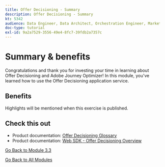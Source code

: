 ```yaml
---
title: Offer Decisioning - Summary
description: Offer Decisioning - Summary
kt: 5342
audience: Data Engineer, Data Architect, Orchestration Engineer, Marketer
doc-type: tutorial
exl-id: 9a2a7529-3556-49e4-8fc7-39fdb2a7357c
---
```

# Summary & benefits

Congratulations and thank you for investing your time in learning about Offer Decisioning and Adobe Journey Optimizer! 
In this module, you've learned how to use the Offer Decisioning application service. 

## Benefits

Highlights will be mentioned when this exercise is published.

## Check this out

- Product documentation: [Offer Decisioning Glossary](https://experienceleague.adobe.com/docs/journey-optimizer/using/offer-decisioniong/get-started-decision/starting-offer-decisioning.html#glossary?lang=en)
- Product documentation: [Web SDK - Offer Decisioning Overview](https://experienceleague.adobe.com/docs/experience-platform/edge/personalization/offer-decisioning/offer-decisioning-overview.html?lang=en)

[Go Back to Module 3.3](./offer-decisioning.md)

[Go Back to All Modules](../../../overview.md)
